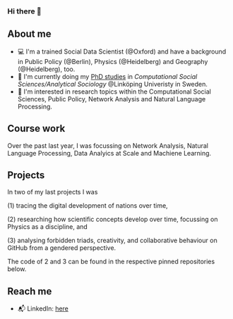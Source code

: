 ### Hi there 👋

## About me

- :computer: I'm a trained Social Data Scientist (@Oxford) and have a background in Public Policy (@Berlin), Physics (@Heidelberg) and Geography (@Heidelberg), too. 
- :school: I'm currently doing my [PhD studies](https://liu.se/en/employee/alero03) in _Computational Social Sciences/Analytical Sociology_ @Linköping Univeristy in Sweden.
- :microscope: I'm interested in research topics within the Computational Social Sciences, Public Policy, Network Analysis and Natural Language Processing.  

## Course work

Over the past last year, I was focussing on Network Analysis, Natural Language Processing, Data Analyics at Scale and Machiene Learning.

## Projects

In two of my last projects I was 

(1) tracing the digital development of nations over time, 

(2) researching how scientific concepts develop over time, focussing on Physics as a discipline, and              

(3) analysing forbidden triads, creativity, and collaborative behaviour on GitHub from a gendered perspective.

          
The code of 2 and 3 can be found in the respective pinned repositories below. 


## Reach me

- :mailbox_with_mail: LinkedIn: [here](https://www.linkedin.com/in/alexandra-r-222538188/)


<!--
**AlexandraRoko/AlexandraRoko** is a ✨ _special_ ✨ repository because its `README.md` (this file) appears on your GitHub profile.

Here are some ideas to get you started:

- 🔭 I’m currently working on ...
- 🌱 I’m currently learning ...
- 👯 I’m looking to collaborate on ...
- 🤔 I’m looking for help with ...
- 💬 Ask me about ...
- 📫 How to reach me: ...
- 😄 Pronouns: ...
- ⚡ Fun fact: ...
-->
